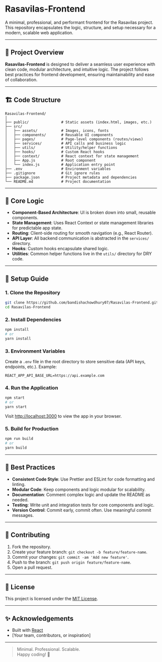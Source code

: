 # Rasavilas-Frontend

A minimal, professional, and performant frontend for the Rasavilas project. This repository encapsulates the logic, structure, and setup necessary for a modern, scalable web application.

---

## 🧠 Project Overview

**Rasavilas-Frontend** is designed to deliver a seamless user experience with clean code, modular architecture, and intuitive logic. The project follows best practices for frontend development, ensuring maintainability and ease of collaboration.

---

## 🏗️ Code Structure

```
Rasavilas-Frontend/
│
├── public/               # Static assets (index.html, images, etc.)
├── src/
│   ├── assets/           # Images, icons, fonts
│   ├── components/       # Reusable UI components
│   ├── pages/            # Page-level components (routes/views)
│   ├── services/         # API calls and business logic
│   ├── utils/            # Utility/helper functions
│   ├── hooks/            # Custom React hooks
│   ├── context/          # React context for state management
│   ├── App.js            # Root component
│   └── index.js          # Application entry point
├── .env                  # Environment variables
├── .gitignore            # Git ignore rules
├── package.json          # Project metadata and dependencies
└── README.md             # Project documentation
```

---

## 🔄 Core Logic

- **Component-Based Architecture**: UI is broken down into small, reusable components.
- **State Management**: Uses React Context or state management libraries for predictable app state.
- **Routing**: Client-side routing for smooth navigation (e.g., React Router).
- **API Layer**: All backend communication is abstracted in the `services/` directory.
- **Hooks**: Custom hooks encapsulate shared logic.
- **Utilities**: Common helper functions live in the `utils/` directory for DRY code.

---

## 🚀 Setup Guide

### 1. **Clone the Repository**

```bash
git clone https://github.com/bandishachowdhury07/Rasavilas-Frontend.git
cd Rasavilas-Frontend
```

### 2. **Install Dependencies**

```bash
npm install
# or
yarn install
```

### 3. **Environment Variables**

Create a `.env` file in the root directory to store sensitive data (API keys, endpoints, etc.). Example:

```
REACT_APP_API_BASE_URL=https://api.example.com
```

### 4. **Run the Application**

```bash
npm start
# or
yarn start
```

Visit [http://localhost:3000](http://localhost:3000) to view the app in your browser.

### 5. **Build for Production**

```bash
npm run build
# or
yarn build
```

---

## 🧩 Best Practices

- **Consistent Code Style**: Use Prettier and ESLint for code formatting and linting.
- **Modular Code**: Keep components and logic modular for scalability.
- **Documentation**: Comment complex logic and update the README as needed.
- **Testing**: Write unit and integration tests for core components and logic.
- **Version Control**: Commit early, commit often. Use meaningful commit messages.

---

## 🤝 Contributing

1. Fork the repository.
2. Create your feature branch: `git checkout -b feature/feature-name`.
3. Commit your changes: `git commit -am 'Add new feature'`.
4. Push to the branch: `git push origin feature/feature-name`.
5. Open a pull request.

---

## 📄 License

This project is licensed under the [MIT License](LICENSE).

---

## ✨ Acknowledgements

- Built with [React](https://reactjs.org/)
- [Your team, contributors, or inspiration]

---

> Minimal. Professional. Scalable.  
> Happy coding! 🚀
